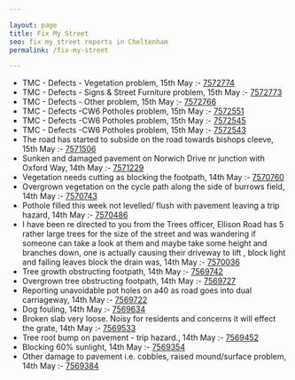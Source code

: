 ```yaml
---

layout: page
title: Fix My Street
seo: fix my street reports in Cheltenham
permalink: /fix-my-street

---
```


<!-- fix_marker starts -->

- TMC - Defects - Vegetation problem, 15th May :- [7572774](https://www.fixmystreet.com/report/7572774)
- TMC - Defects - Signs & Street Furniture problem, 15th May :- [7572773](https://www.fixmystreet.com/report/7572773)
- TMC - Defects - Other problem, 15th May :- [7572766](https://www.fixmystreet.com/report/7572766)
- TMC - Defects -CW6 Potholes  problem, 15th May :- [7572551](https://www.fixmystreet.com/report/7572551)
- TMC - Defects -CW6 Potholes  problem, 15th May :- [7572545](https://www.fixmystreet.com/report/7572545)
- TMC - Defects -CW6 Potholes  problem, 15th May :- [7572543](https://www.fixmystreet.com/report/7572543)
- The road has started to subside on the road towards bishops cleeve, 15th May :- [7571506](https://www.fixmystreet.com/report/7571506)
- Sunken and damaged pavement on Norwich Drive nr junction with Oxford Way, 14th May :- [7571229](https://www.fixmystreet.com/report/7571229)
- Vegetation needs cutting as blocking the footpath, 14th May :- [7570760](https://www.fixmystreet.com/report/7570760)
- Overgrown vegetation on the cycle path along the side of burrows field, 14th May :- [7570743](https://www.fixmystreet.com/report/7570743)
- Pothole filled this week not levelled/ flush with pavement leaving a trip hazard, 14th May :- [7570486](https://www.fixmystreet.com/report/7570486)
- I have been re directed to you from the Trees officer, Ellison Road has 5 rather large trees for the size of the street and was wandering if someone can take a look at them and maybe take some height and branches down, one is actually causing their driveway to lift , block light and falling leaves block the drain was, 14th May :- [7570036](https://www.fixmystreet.com/report/7570036)
- Tree growth obstructing footpath, 14th May :- [7569742](https://www.fixmystreet.com/report/7569742)
- Overgrown tree obstructing footpath, 14th May :- [7569727](https://www.fixmystreet.com/report/7569727)
- Reporting unavoidable pot holes on a40 as road goes into dual carriageway, 14th May :- [7569722](https://www.fixmystreet.com/report/7569722)
- Dog fouling, 14th May :- [7569634](https://www.fixmystreet.com/report/7569634)
- Broken slab very loose. Noisy for residents and concerns it will effect the grate, 14th May :- [7569533](https://www.fixmystreet.com/report/7569533)
- Tree root bump on pavement - trip hazard., 14th May :- [7569452](https://www.fixmystreet.com/report/7569452)
- Blocking 60% sunlight, 14th May :- [7569354](https://www.fixmystreet.com/report/7569354)
- Other damage to pavement i.e. cobbles, raised mound/surface problem, 14th May :- [7569384](https://www.fixmystreet.com/report/7569384)

<!-- fix_marker ends -->